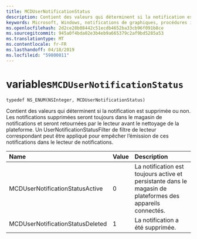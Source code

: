 ```yaml
---
title: MCDUserNotificationStatus
description: Contient des valeurs qui déterminent si la notification est supprimée ou non. Les notifications supprimées seront toujours dans le magasin de notifications et seront retournées par le lecteur avant le nettoyage de la plateforme. Un UserNotificationStatusFilter de filtre de lecteur correspondant peut être appliqué pour empêcher l’émission de ces notifications dans le lecteur de notifications.
keywords: Microsoft, Windows, notifications de graphiques, procédures iOS, iPhone de savoir-faire
ms.openlocfilehash: 2d2ce28b08442c51ecdb4652ba33cb96f091b8ce
ms.sourcegitcommit: 945a0f4bda02e3b4eb9a665379c2af9bd5285a53
ms.translationtype: MT
ms.contentlocale: fr-FR
ms.lasthandoff: 04/18/2019
ms.locfileid: "59800811"
---
```

# <a name="enum-mcdusernotificationstatus"></a>variables`MCDUserNotificationStatus`

```
typedef NS_ENUM(NSInteger, MCDUserNotificationStatus)
```

Contient des valeurs qui déterminent si la notification est supprimée ou non. Les notifications supprimées seront toujours dans le magasin de notifications et seront retournées par le lecteur avant le nettoyage de la plateforme. Un UserNotificationStatusFilter de filtre de lecteur correspondant peut être appliqué pour empêcher l’émission de ces notifications dans le lecteur de notifications. 

|Name | Value | Description |
|:-- |:-- |:-- |
|   MCDUserNotificationStatusActive |0| La notification est toujours active et persistante dans le magasin de plateformes des appareils connectés. |
|   MCDUserNotificationStatusDeleted | 1| La notification a été supprimée.|